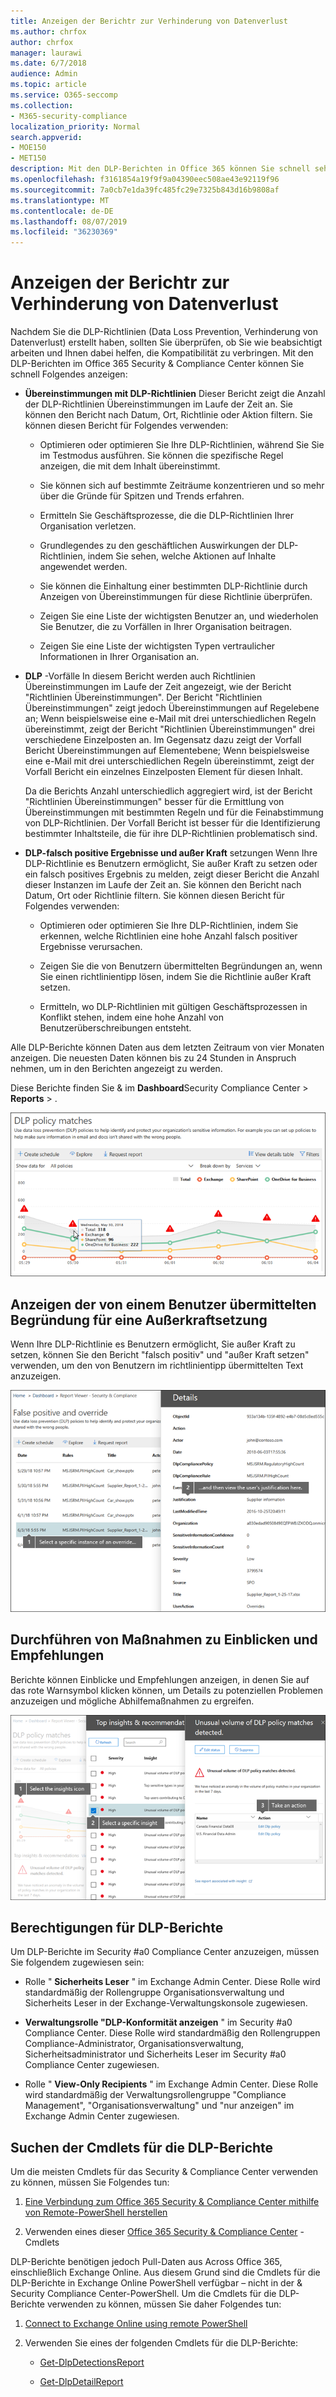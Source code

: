 ```yaml
---
title: Anzeigen der Berichtr zur Verhinderung von Datenverlust
ms.author: chrfox
author: chrfox
manager: laurawi
ms.date: 6/7/2018
audience: Admin
ms.topic: article
ms.service: O365-seccomp
ms.collection:
- M365-security-compliance
localization_priority: Normal
search.appverid:
- MOE150
- MET150
description: Mit den DLP-Berichten in Office 365 können Sie schnell sehen, wie viele DLP-Richtlinien übereinstimmen, Außerkraftsetzungen oder falsch positive Ergebnisse aufweisen. Überprüfen, ob Sie im Laufe der Zeit nach oben oder unten tendieren Filtern des Berichts auf unterschiedliche Weise und weitere Details anzeigen, indem Sie einen Punkt in einer Kurve im Diagramm auswählen.
ms.openlocfilehash: f3161854a19f9f9a04390eec508ae43e92119f96
ms.sourcegitcommit: 7a0cb7e1da39fc485fc29e7325b843d16b9808af
ms.translationtype: MT
ms.contentlocale: de-DE
ms.lasthandoff: 08/07/2019
ms.locfileid: "36230369"
---
```

# <a name="view-the-reports-for-data-loss-prevention"></a>Anzeigen der Berichtr zur Verhinderung von Datenverlust

Nachdem Sie die DLP-Richtlinien (Data Loss Prevention, Verhinderung von Datenverlust) erstellt haben, sollten Sie überprüfen, ob Sie wie beabsichtigt arbeiten und Ihnen dabei helfen, die Kompatibilität zu verbringen. Mit den DLP-Berichten im Office 365 Security &amp; Compliance Center können Sie schnell Folgendes anzeigen:
  
- **Übereinstimmungen mit DLP-Richtlinien** Dieser Bericht zeigt die Anzahl der DLP-Richtlinien Übereinstimmungen im Laufe der Zeit an. Sie können den Bericht nach Datum, Ort, Richtlinie oder Aktion filtern. Sie können diesen Bericht für Folgendes verwenden: 
    
  - Optimieren oder optimieren Sie Ihre DLP-Richtlinien, während Sie Sie im Testmodus ausführen. Sie können die spezifische Regel anzeigen, die mit dem Inhalt übereinstimmt.
    
  - Sie können sich auf bestimmte Zeiträume konzentrieren und so mehr über die Gründe für Spitzen und Trends erfahren.
    
  - Ermitteln Sie Geschäftsprozesse, die die DLP-Richtlinien Ihrer Organisation verletzen.
    
  - Grundlegendes zu den geschäftlichen Auswirkungen der DLP-Richtlinien, indem Sie sehen, welche Aktionen auf Inhalte angewendet werden.
    
  - Sie können die Einhaltung einer bestimmten DLP-Richtlinie durch Anzeigen von Übereinstimmungen für diese Richtlinie überprüfen.
    
  - Zeigen Sie eine Liste der wichtigsten Benutzer an, und wiederholen Sie Benutzer, die zu Vorfällen in Ihrer Organisation beitragen.
    
  - Zeigen Sie eine Liste der wichtigsten Typen vertraulicher Informationen in Ihrer Organisation an.
    
- **DLP** -Vorfälle In diesem Bericht werden auch Richtlinien Übereinstimmungen im Laufe der Zeit angezeigt, wie der Bericht "Richtlinien Übereinstimmungen". Der Bericht "Richtlinien Übereinstimmungen" zeigt jedoch Übereinstimmungen auf Regelebene an; Wenn beispielsweise eine e-Mail mit drei unterschiedlichen Regeln übereinstimmt, zeigt der Bericht "Richtlinien Übereinstimmungen" drei verschiedene Einzelposten an. Im Gegensatz dazu zeigt der Vorfall Bericht Übereinstimmungen auf Elementebene; Wenn beispielsweise eine e-Mail mit drei unterschiedlichen Regeln übereinstimmt, zeigt der Vorfall Bericht ein einzelnes Einzelposten Element für diesen Inhalt. 
    
  Da die Berichts Anzahl unterschiedlich aggregiert wird, ist der Bericht "Richtlinien Übereinstimmungen" besser für die Ermittlung von Übereinstimmungen mit bestimmten Regeln und für die Feinabstimmung von DLP-Richtlinien. Der Vorfall Bericht ist besser für die Identifizierung bestimmter Inhaltsteile, die für ihre DLP-Richtlinien problematisch sind.
    
- **DLP-falsch positive Ergebnisse und außer Kraft** setzungen Wenn Ihre DLP-Richtlinie es Benutzern ermöglicht, Sie außer Kraft zu setzen oder ein falsch positives Ergebnis zu melden, zeigt dieser Bericht die Anzahl dieser Instanzen im Laufe der Zeit an. Sie können den Bericht nach Datum, Ort oder Richtlinie filtern. Sie können diesen Bericht für Folgendes verwenden: 
    
  - Optimieren oder optimieren Sie Ihre DLP-Richtlinien, indem Sie erkennen, welche Richtlinien eine hohe Anzahl falsch positiver Ergebnisse verursachen.
    
  - Zeigen Sie die von Benutzern übermittelten Begründungen an, wenn Sie einen richtlinientipp lösen, indem Sie die Richtlinie außer Kraft setzen.
    
  - Ermitteln, wo DLP-Richtlinien mit gültigen Geschäftsprozessen in Konflikt stehen, indem eine hohe Anzahl von Benutzerüberschreibungen entsteht.
    
Alle DLP-Berichte können Daten aus dem letzten Zeitraum von vier Monaten anzeigen. Die neuesten Daten können bis zu 24 Stunden in Anspruch nehmen, um in den Berichten angezeigt zu werden.
  
Diese Berichte finden Sie &amp; im **Dashboard**Security Compliance Center \> **Reports** \> .
  
![Bericht über DLP-Richtlinien Übereinstimmungen](media/117d20c9-d379-403f-ad68-1f5cd6c4e5cf.png)
  
## <a name="view-the-justification-submitted-by-a-user-for-an-override"></a>Anzeigen der von einem Benutzer übermittelten Begründung für eine Außerkraftsetzung

Wenn Ihre DLP-Richtlinie es Benutzern ermöglicht, Sie außer Kraft zu setzen, können Sie den Bericht "falsch positiv" und "außer Kraft setzen" verwenden, um den von Benutzern im richtlinientipp übermittelten Text anzuzeigen.
  
![Feld "Begründung" in Details des DLP-Berichts "falsch positiv" und "überschreiben"](media/e11e3126-026d-4e77-a16d-74a0686d1fa3.png)
  
## <a name="take-action-on-insights-and-recommendations"></a>Durchführen von Maßnahmen zu Einblicken und Empfehlungen

Berichte können Einblicke und Empfehlungen anzeigen, in denen Sie auf das rote Warnsymbol klicken können, um Details zu potenziellen Problemen anzuzeigen und mögliche Abhilfemaßnahmen zu ergreifen.
  
![Klicken auf ein Insights-Symbol, um Details und auszuführende Aktionen anzuzeigen](media/51782036-7299-4960-8175-75c2b1637159.png)
  
## <a name="permissions-for-dlp-reports"></a>Berechtigungen für DLP-Berichte

Um DLP-Berichte im Security #a0 Compliance Center anzuzeigen, müssen Sie folgendem zugewiesen sein:

- Rolle " **Sicherheits Leser** " im Exchange Admin Center. Diese Rolle wird standardmäßig der Rollengruppe Organisationsverwaltung und Sicherheits Leser in der Exchange-Verwaltungskonsole zugewiesen.

- **Verwaltungsrolle "DLP-Konformität anzeigen** " im Security #a0 Compliance Center. Diese Rolle wird standardmäßig den Rollengruppen Compliance-Administrator, Organisationsverwaltung, Sicherheitsadministrator und Sicherheits Leser im Security #a0 Compliance Center zugewiesen.

- Rolle " **View-Only Recipients** " im Exchange Admin Center. Diese Rolle wird standardmäßig der Verwaltungsrollengruppe "Compliance Management", "Organisationsverwaltung" und "nur anzeigen" im Exchange Admin Center zugewiesen.

## <a name="find-the-cmdlets-for-the-dlp-reports"></a>Suchen der Cmdlets für die DLP-Berichte

Um die meisten Cmdlets für das Security &amp; Compliance Center verwenden zu können, müssen Sie Folgendes tun:
  
1. [Eine Verbindung zum Office 365 Security &amp; Compliance Center mithilfe von Remote-PowerShell herstellen](http://go.microsoft.com/fwlink/?LinkID=799771&amp;clcid=0x409)
    
2. Verwenden eines dieser [Office 365 Security &amp; Compliance Center](http://go.microsoft.com/fwlink/?LinkID=799772&amp;clcid=0x409) -Cmdlets
    
DLP-Berichte benötigen jedoch Pull-Daten aus Across Office 365, einschließlich Exchange Online. Aus diesem Grund sind die Cmdlets für die DLP-Berichte in Exchange Online PowerShell verfügbar – nicht in der &amp; Security Compliance Center-PowerShell. Um die Cmdlets für die DLP-Berichte verwenden zu können, müssen Sie daher Folgendes tun:
  
1. [Connect to Exchange Online using remote PowerShell](http://go.microsoft.com/fwlink/?LinkID=799773&amp;clcid=0x409)
    
2. Verwenden Sie eines der folgenden Cmdlets für die DLP-Berichte:
    
      - [Get-DlpDetectionsReport](http://go.microsoft.com/fwlink/?LinkID=799774&amp;clcid=0x409)
    
      - [Get-DlpDetailReport](http://go.microsoft.com/fwlink/?LinkID=799775&amp;clcid=0x409)
    

